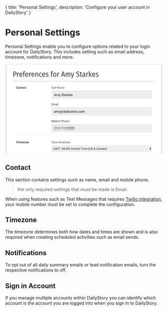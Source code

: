 {
title: 'Personal Settings',
description: 'Configure your user account in DailyStory'
}
# Personal Settings
Personal Settings enable you to configure options related to your login account for DailyStory. This includes setting such as email address, timezone, notifications and more.

![Personal Settings](/articles/account/personal-settings-01.png "Personal Settings")

## Contact
This section contains settings such as name, email and mobile phone.

> the only required settings that must be made is Email.

When using features such as Text Messages that requires [Twilio integration](/integrations/twilio), your mobile number must be set to complete the configuration.

## Timezone
The timezone determines both how dates and times are shown and is also required when creating scheduled activities such as email sends.

## Notifications
To opt out of all daily summary emails or lead notification emails, turn the respective notifications to off.
	
## Sign in Account
If you manage multiple accounts within DailyStory you can identify which account is the account you are logged into when you sign in to DailyStory.